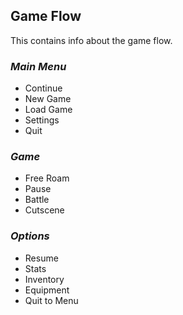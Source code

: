 ## **Game Flow**

This contains info about the game flow.

### _Main Menu_

- Continue
- New Game
- Load Game
- Settings
- Quit

### _Game_

- Free Roam
- Pause
- Battle
- Cutscene

### _Options_

- Resume
- Stats
- Inventory
- Equipment
- Quit to Menu
